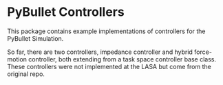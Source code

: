 # PyBullet Controllers

This package contains example implementations of controllers for the PyBullet Simulation.

So far, there are two controllers, impedance controller and hybrid force-motion controller, both extending from a task
space controller base class. These controllers were not implemented at the LASA but come from the original repo.